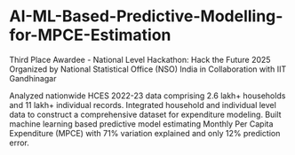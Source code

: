 # AI-ML-Based-Predictive-Modelling-for-MPCE-Estimation
Third Place Awardee - National Level Hackathon: Hack the Future 2025 
Organized by National Statistical Office (NSO) India in Collaboration with IIT Gandhinagar

Analyzed nationwide HCES 2022-23 data comprising 2.6 lakh+ households and 11 lakh+ individual records.
Integrated household and individual level data to construct a comprehensive dataset for expenditure modeling.
Built machine learning based predictive model estimating Monthly Per Capita Expenditure (MPCE) with 71% variation explained and only 12% prediction error.
